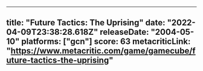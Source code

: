 
---
title: "Future Tactics: The Uprising"
date: "2022-04-09T23:38:28.618Z"
releaseDate: "2004-05-10"
platforms: ["gcn"]
score: 63
metacriticLink: "https://www.metacritic.com/game/gamecube/future-tactics-the-uprising"
---
